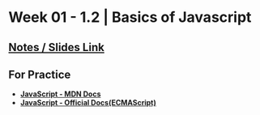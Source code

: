 # **Week 01 - 1.2 | Basics of Javascript**

## [Notes / Slides Link](https://projects.100xdevs.com/tracks/javascript-1/Javascript-101-1)

## For Practice

- [**JavaScript - MDN Docs**](https://developer.mozilla.org/en-US/docs/Web/JavaScript)
- [**JavaScript - Official Docs(ECMAScript)**](https://262.ecma-international.org/14.0/index.html?_gl=1*1o5dmj1*_ga*MTU2MTM1Mjg4Ni4xNzI0MDkwOTk2*_ga_TDCK4DWEPP*MTcyNDA5MDk5NS4xLjEuMTcyNDA5MTA5MS4wLjAuMA..)
